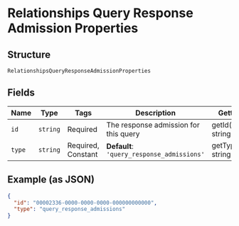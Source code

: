
# Relationships Query Response Admission Properties

## Structure

`RelationshipsQueryResponseAdmissionProperties`

## Fields

| Name | Type | Tags | Description | Getter | Setter |
|  --- | --- | --- | --- | --- | --- |
| `id` | `string` | Required | The response admission for this query | getId(): string | setId(string id): void |
| `type` | `string` | Required, Constant | **Default**: `'query_response_admissions'` | getType(): string | setType(string type): void |

## Example (as JSON)

```json
{
  "id": "00002336-0000-0000-0000-000000000000",
  "type": "query_response_admissions"
}
```

